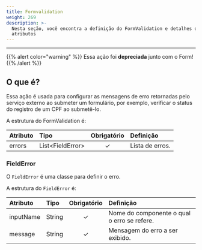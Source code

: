 ```yaml
---
title: Formvalidation
weight: 269
description: >-
  Nesta seção, você encontra a definição do FormValidation e detalhes de seus
  atributos
---
```


---

{{% alert color="warning" %}}
Essa ação foi **depreciada** junto com o Form!
{{% /alert %}}

## O que é?

Essa ação é usada para configurar as mensagens de erro retornadas pelo serviço externo ao submeter um formulário, por exemplo, verificar o status do registro de um CPF ao submetê-lo.

A estrutura do FormValidation é:

| **Atributo** | **Tipo** | Obrigatório | **Definição** |
| :--- | :--- | :---: | :--- |
| errors | List&lt;FieldError&gt; | ✓ | Lista de erros. |

### FieldError

O `FieldError` é uma classe para definir o erro.

A estrutura do `FieldError` é:

| **Atributo** | **Tipo** | Obrigatório | **Definição** |
| :--- | :--- | :---: | :--- |
| inputName | String | ✓ | Nome do componente o qual o erro se refere. |
| message | String | ✓ | Mensagem do erro a ser exibido. |
